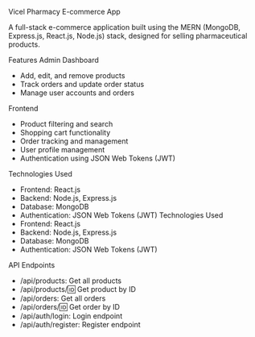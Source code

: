 Vicel Pharmacy E-commerce App

A full-stack e-commerce application built using the MERN (MongoDB, Express.js, React.js, Node.js) stack, designed for selling pharmaceutical products.

Features
Admin Dashboard
- Add, edit, and remove products
- Track orders and update order status
- Manage user accounts and orders

Frontend
- Product filtering and search
- Shopping cart functionality
- Order tracking and management
- User profile management
- Authentication using JSON Web Tokens (JWT)

Technologies Used
- Frontend: React.js
- Backend: Node.js, Express.js
- Database: MongoDB
- Authentication: JSON Web Tokens (JWT)
Technologies Used
- Frontend: React.js
- Backend: Node.js, Express.js
- Database: MongoDB
- Authentication: JSON Web Tokens (JWT)



API Endpoints
- /api/products: Get all products
- /api/products/:id: Get product by ID
- /api/orders: Get all orders
- /api/orders/:id: Get order by ID
- /api/auth/login: Login endpoint
- /api/auth/register: Register endpoint

